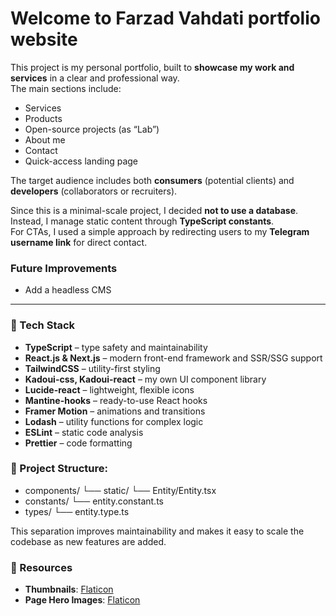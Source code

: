 # Welcome to Farzad Vahdati portfolio website

This project is my personal portfolio, built to **showcase my work and services** in a clear and professional way.  
The main sections include:

- Services
- Products
- Open-source projects (as “Lab”)
- About me
- Contact
- Quick-access landing page

The target audience includes both **consumers** (potential clients) and **developers** (collaborators or recruiters).

Since this is a minimal-scale project, I decided **not to use a database**.  
Instead, I manage static content through **TypeScript constants**.  
For CTAs, I used a simple approach by redirecting users to my **Telegram username link** for direct contact.

### Future Improvements

- Add a headless CMS

---

### 🚀 Tech Stack

- **TypeScript** – type safety and maintainability
- **React.js & Next.js** – modern front-end framework and SSR/SSG support
- **TailwindCSS** – utility-first styling
- **Kadoui-css, Kadoui-react** – my own UI component library
- **Lucide-react** – lightweight, flexible icons
- **Mantine-hooks** – ready-to-use React hooks
- **Framer Motion** – animations and transitions
- **Lodash** – utility functions for complex logic
- **ESLint** – static code analysis
- **Prettier** – code formatting

### 📂 Project Structure:

- components/
  └── static/
  └── Entity/Entity.tsx
- constants/
  └── entity.constant.ts
- types/
  └── entity.type.ts

This separation improves maintainability and makes it easy to scale the codebase as new features are added.

### 🎨 Resources

- **Thumbnails**: [Flaticon](https://www.flaticon.com/search?author_id=1&style_id=133&type=standard)
- **Page Hero Images**: [Flaticon](https://www.flaticon.com/search?author_id=1&style_id=7&type=standard)
